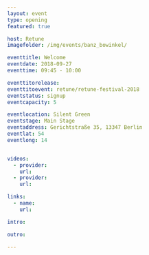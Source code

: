 ```yaml
---
layout: event
type: opening
featured: true

host: Retune
imagefolder: /img/events/banz_bowinkel/

eventtitle: Welcome
eventdate: 2018-09-27
eventtime: 09:45 - 10:00

eventtitorelease:
eventtitoevent: retune/retune-festival-2018
eventstatus: signup
eventcapacity: 5

eventlocation: Silent Green
eventstage: Main Stage
eventaddress: Gerichtstraße 35, 13347 Berlin
eventlat: 54
eventlong: 14


videos:
  - provider:
    url:
  - provider:
    url:

links:
  - name:
    url:

intro:

outro:

---
```

